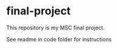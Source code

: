 # final-project

This repository is my MSC final project.

See readme in code folder for instructions
